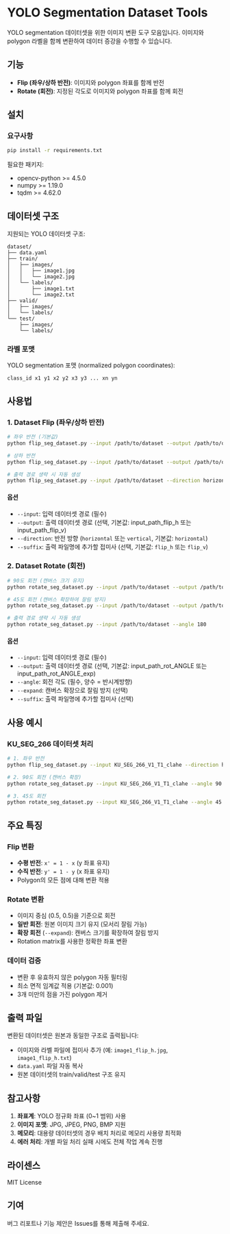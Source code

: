 # YOLO Segmentation Dataset Tools

YOLO segmentation 데이터셋을 위한 이미지 변환 도구 모음입니다. 이미지와 polygon 라벨을 함께 변환하여 데이터 증강을 수행할 수 있습니다.

## 기능

- **Flip (좌우/상하 반전)**: 이미지와 polygon 좌표를 함께 반전
- **Rotate (회전)**: 지정된 각도로 이미지와 polygon 좌표를 함께 회전

## 설치

### 요구사항
```bash
pip install -r requirements.txt
```

필요한 패키지:
- opencv-python >= 4.5.0
- numpy >= 1.19.0
- tqdm >= 4.62.0

## 데이터셋 구조

지원되는 YOLO 데이터셋 구조:
```
dataset/
├── data.yaml
├── train/
│   ├── images/
│   │   ├── image1.jpg
│   │   └── image2.jpg
│   └── labels/
│       ├── image1.txt
│       └── image2.txt
├── valid/
│   ├── images/
│   └── labels/
└── test/
    ├── images/
    └── labels/
```

### 라벨 포맷
YOLO segmentation 포맷 (normalized polygon coordinates):
```
class_id x1 y1 x2 y2 x3 y3 ... xn yn
```

## 사용법

### 1. Dataset Flip (좌우/상하 반전)

```bash
# 좌우 반전 (기본값)
python flip_seg_dataset.py --input /path/to/dataset --output /path/to/output

# 상하 반전
python flip_seg_dataset.py --input /path/to/dataset --output /path/to/output --direction vertical

# 출력 경로 생략 시 자동 생성
python flip_seg_dataset.py --input /path/to/dataset --direction horizontal
```

#### 옵션
- `--input`: 입력 데이터셋 경로 (필수)
- `--output`: 출력 데이터셋 경로 (선택, 기본값: input_path_flip_h 또는 input_path_flip_v)
- `--direction`: 반전 방향 (`horizontal` 또는 `vertical`, 기본값: `horizontal`)
- `--suffix`: 출력 파일명에 추가할 접미사 (선택, 기본값: `flip_h` 또는 `flip_v`)

### 2. Dataset Rotate (회전)

```bash
# 90도 회전 (캔버스 크기 유지)
python rotate_seg_dataset.py --input /path/to/dataset --output /path/to/output --angle 90

# 45도 회전 (캔버스 확장하여 잘림 방지)
python rotate_seg_dataset.py --input /path/to/dataset --output /path/to/output --angle 45 --expand

# 출력 경로 생략 시 자동 생성
python rotate_seg_dataset.py --input /path/to/dataset --angle 180
```

#### 옵션
- `--input`: 입력 데이터셋 경로 (필수)
- `--output`: 출력 데이터셋 경로 (선택, 기본값: input_path_rot_ANGLE 또는 input_path_rot_ANGLE_exp)
- `--angle`: 회전 각도 (필수, 양수 = 반시계방향)
- `--expand`: 캔버스 확장으로 잘림 방지 (선택)
- `--suffix`: 출력 파일명에 추가할 접미사 (선택)

## 사용 예시

### KU_SEG_266 데이터셋 처리

```bash
# 1. 좌우 반전
python flip_seg_dataset.py --input KU_SEG_266_V1_T1_clahe --direction horizontal

# 2. 90도 회전 (캔버스 확장)
python rotate_seg_dataset.py --input KU_SEG_266_V1_T1_clahe --angle 90 --expand

# 3. 45도 회전
python rotate_seg_dataset.py --input KU_SEG_266_V1_T1_clahe --angle 45 --expand
```

## 주요 특징

### Flip 변환
- **수평 반전**: `x' = 1 - x` (y 좌표 유지)
- **수직 반전**: `y' = 1 - y` (x 좌표 유지)
- Polygon의 모든 점에 대해 변환 적용

### Rotate 변환
- 이미지 중심 (0.5, 0.5)을 기준으로 회전
- **일반 회전**: 원본 이미지 크기 유지 (모서리 잘림 가능)
- **확장 회전** (`--expand`): 캔버스 크기를 확장하여 잘림 방지
- Rotation matrix를 사용한 정확한 좌표 변환

### 데이터 검증
- 변환 후 유효하지 않은 polygon 자동 필터링
- 최소 면적 임계값 적용 (기본값: 0.001)
- 3개 미만의 점을 가진 polygon 제거

## 출력 파일

변환된 데이터셋은 원본과 동일한 구조로 출력됩니다:
- 이미지와 라벨 파일에 접미사 추가 (예: `image1_flip_h.jpg`, `image1_flip_h.txt`)
- `data.yaml` 파일 자동 복사
- 원본 데이터셋의 train/valid/test 구조 유지

## 참고사항

1. **좌표계**: YOLO 정규화 좌표 (0~1 범위) 사용
2. **이미지 포맷**: JPG, JPEG, PNG, BMP 지원
3. **메모리**: 대용량 데이터셋의 경우 배치 처리로 메모리 사용량 최적화
4. **에러 처리**: 개별 파일 처리 실패 시에도 전체 작업 계속 진행

## 라이센스

MIT License

## 기여

버그 리포트나 기능 제안은 Issues를 통해 제출해 주세요.